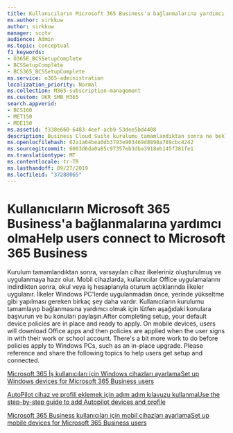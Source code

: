 ```yaml
---
title: Kullanıcıların Microsoft 365 Business'a bağlanmalarına yardımcı olma
ms.author: sirkkuw
author: sirkkuw
manager: scotv
audience: Admin
ms.topic: conceptual
f1_keywords:
- O365E_BCSSetupComplete
- BCSSetupComplete
- BCS365_BCSSetupComplete
ms.service: o365-administration
localization_priority: Normal
ms.collection: M365-subscription-management
ms.custom: OKR_SMB_M365
search.appverid:
- BCS160
- MET150
- MOE150
ms.assetid: f338e660-6483-4eef-acb9-53dee5bd4408
description: Business Cloud Suite kurulumu tamamlandıktan sonra ne beklemen gerektiğini öğrenin.
ms.openlocfilehash: 62a1a64bea0db3793e903469d8898a789cbc4242
ms.sourcegitcommit: 6003d6da0a85c97357eb3dba3918eb145f381fe1
ms.translationtype: MT
ms.contentlocale: tr-TR
ms.lasthandoff: 09/27/2019
ms.locfileid: "37288065"
---
```

# <a name="help-users-connect-to-microsoft-365-business"></a><span data-ttu-id="490f4-103">Kullanıcıların Microsoft 365 Business'a bağlanmalarına yardımcı olma</span><span class="sxs-lookup"><span data-stu-id="490f4-103">Help users connect to Microsoft 365 Business</span></span>

<span data-ttu-id="490f4-p101">Kurulum tamamlandıktan sonra, varsayılan cihaz ilkeleriniz oluşturulmuş ve uygulanmaya hazır olur. Mobil cihazlarda, kullanıcılar Office uygulamalarını indirdikten sonra, okul veya iş hesaplarıyla oturum açtıklarında ilkeler uygulanır. İlkeler Windows PC'lerde uygulanmadan önce, yerinde yükseltme gibi yapılması gereken birkaç şey daha vardır. Kullanıcıların kurulumu tamamlayıp bağlanmasına yardımcı olmak için lütfen aşağıdaki konulara başvurun ve bu konuları paylaşın.</span><span class="sxs-lookup"><span data-stu-id="490f4-p101">After completing setup, your default device policies are in place and ready to apply. On mobile devices, users will download Office apps and then policies are applied when the user signs in with their work or school account. There's a bit more work to do before policies apply to Windows PCs, such as an in-place upgrade. Please reference and share the following topics to help users get setup and connected.</span></span>
  
[<span data-ttu-id="490f4-108">Microsoft 365 İş kullanıcıları için Windows cihazları ayarlama</span><span class="sxs-lookup"><span data-stu-id="490f4-108">Set up Windows devices for Microsoft 365 Business users</span></span>](set-up-windows-devices.md)
  
[<span data-ttu-id="490f4-109">AutoPilot cihaz ve profili eklemek için adım adım kılavuzu kullanma</span><span class="sxs-lookup"><span data-stu-id="490f4-109">Use the step-by-step guide to add Autopilot devices and profile</span></span>](add-autopilot-devices-and-profile.md)
  
[<span data-ttu-id="490f4-110">Microsoft 365 Business kullanıcıları için mobil cihazları ayarlama</span><span class="sxs-lookup"><span data-stu-id="490f4-110">Set up mobile devices for Microsoft 365 Business users</span></span>](set-up-mobile-devices.md)
  

